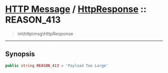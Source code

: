 # [HTTP Message](http.md) / [HttpResponse](http-HttpResponse.md) :: REASON_413
 > im\http\msg\HttpResponse
____

## Synopsis
```php
public string REASON_413 = 'Payload Too Large'
```
